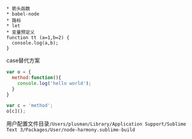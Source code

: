 ```
* 箭头函数
* babel-node
* 路标
* let
* 变量预定义
function tt (a=1,b=2) {
  console.log(a,b);
}
```

case替代方案
```javascript
var o = {
  method:function(){
    console.log('hello world');
  }
}

var c = 'method';
o[c]();
```

用户配置文件目录`/Users/plusman/Library/Application Support/Sublime Text 3/Packages/User/node-harmony.sublime-build`